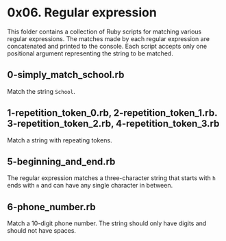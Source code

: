 # 0x06. Regular expression
This folder contains a collection of Ruby scripts for matching various regular expressions. The matches made by each regular expression are concatenated and printed to the console. Each script accepts only one positional argument representing the string to be matched. 

## 0-simply_match_school.rb
Match the string `School`.

## 1-repetition_token_0.rb, 2-repetition_token_1.rb. 3-repetition_token_2.rb, 4-repetition_token_3.rb
Match a string with repeating tokens.

## 5-beginning_and_end.rb
The regular expression matches a three-character string that starts with `h` ends with `n` and can have any single character in between.

## 6-phone_number.rb
Match a 10-digit phone number. The string should only have digits and should not have spaces. 
